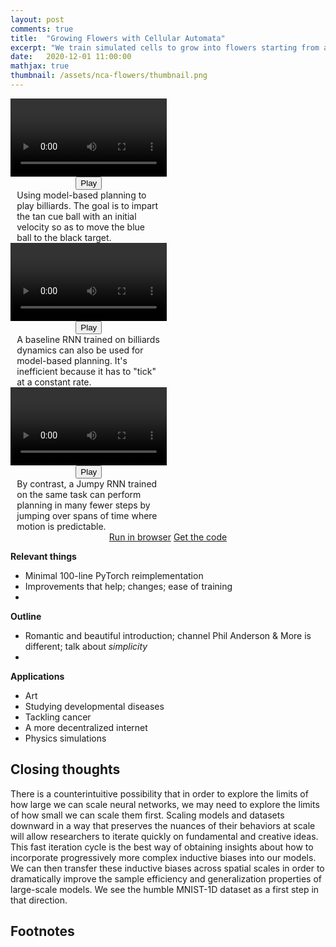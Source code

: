 ```yaml
---
layout: post
comments: true
title:  "Growing Flowers with Cellular Automata"
excerpt: "We train simulated cells to grow into flowers starting from a single seed cell. In doing so, we obtain a powerful model of biological morphogenesis."
date:   2020-12-01 11:00:00
mathjax: true
thumbnail: /assets/nca-flowers/thumbnail.png
---
```


<div class="imgcap" style="display: block; margin-left: auto; margin-right: auto; width:99.9%">
  <div style="width:32%; min-width:250px; display: inline-block; vertical-align: top;text-align:center;padding-right:10px;">
    <video id="video_rose" style="width:100%;min-width:250px;">
      <source src="/assets/nca-flowers/daffodil.mp4" type="video/mp4">
    </video>
    <button class="playbutton" id="video_rose_button" onclick="playPauseRose()">Play</button> 
    <div style="text-align: left;margin-left:10px;margin-right:10px;">Using model-based planning to play billiards. The goal is to impart the tan cue ball with an initial velocity so as to move the blue ball to the black target.</div>
  </div>
  <div style="width:32%; min-width:250px; display: inline-block; vertical-align: top;text-align:center;padding-right:10px;">
    <video id="video_sunflower" style="width:100%;min-width:250px;">
      <source src="/assets/nca-flowers/rose.mp4" type="video/mp4">
    </video>
    <button class="playbutton" id="video_sunflower_button" onclick="playPauseSunflower()">Play</button> 
    <div style="text-align:left;margin-left:10px;margin-right:10px;">A baseline RNN trained on billiards dynamics can also be used for model-based planning. It's inefficient because it has to "tick" at a constant rate.</div>
  </div>
   <div style="width:32%; min-width:250px; display: inline-block; vertical-align: top;text-align:center;">
    <video id="video_pansy" style="width:100%;min-width:250px;">
      <source src="/assets/nca-flowers/crocus.mp4" type="video/mp4">
    </video>
    <button class="playbutton" id="video_pansy_button" onclick="playPausePansy()">Play</button> 
    <div style="text-align:left;margin-left:10px;margin-right:10px;">By contrast, a Jumpy RNN trained on the same task can perform planning in many fewer steps by jumping over spans of time where motion is predictable.</div>
  </div>
</div>

<script> 
function playPauseRose() { 
  var video = document.getElementById("video_rose"); 
  var button = document.getElementById("video_rose_button");
  if (video.paused) {
    video.play();
  button.textContent = "Pause";}
  else {
    video.pause(); 
  button.textContent = "Play";}
} 

function playPauseSunflower() { 
  var video = document.getElementById("video_sunflower"); 
  var button = document.getElementById("video_sunflower_button");
  if (video.paused) {
    video.play();
  button.textContent = "Pause";}
  else {
    video.pause(); 
  button.textContent = "Play";}
} 

function playPausePansy() { 
  var video = document.getElementById("video_pansy"); 
  var button = document.getElementById("video_pansy_button");
  if (video.paused) {
    video.play();
  button.textContent = "Pause";}
  else {
    video.pause(); 
  button.textContent = "Play";}
} 
</script>

<div style="display: block; margin-left: auto; margin-right: auto; width:100%; text-align:center;">
  <a href="" id="linkbutton" target="_blank"><span class="colab-span">Run</span> in browser</a>
  <a href="https://github.com/greydanus" id="linkbutton" target="_blank">Get the code</a>
</div>

**Relevant things**
* Minimal 100-line PyTorch reimplementation
* Improvements that help; changes; ease of training
* 

**Outline**
* Romantic and beautiful introduction; channel Phil Anderson & More is different; talk about _simplicity_
* 

**Applications**
* Art
* Studying developmental diseases
* Tackling cancer
* A more decentralized internet
* Physics simulations

## Closing thoughts

There is a counterintuitive possibility that in order to explore the limits of how large we can scale neural networks, we may need to explore the limits of how small we can scale them first. Scaling models and datasets downward in a way that preserves the nuances of their behaviors at scale will allow researchers to iterate quickly on fundamental and creative ideas. This fast iteration cycle is the best way of obtaining insights about how to incorporate progressively more complex inductive biases into our models. We can then transfer these inductive biases across spatial scales in order to dramatically improve the sample efficiency and generalization properties of large-scale models. We see the humble MNIST-1D dataset as a first step in that direction.

## Footnotes
[^fn1]: Trunk, Gerard V. "[A problem of dimensionality: A simple example](https://ieeexplore.ieee.org/document/4766926)." IEEE Transactions on pattern analysis and machine intelligence 3 (1979): 306-307.